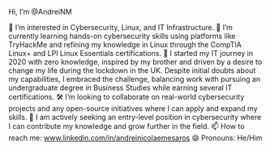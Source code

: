 Hi, I’m @AndreiNM

👀 I’m interested in Cybersecurity, Linux, and IT Infrastructure.
🌱 I’m currently learning hands-on cybersecurity skills using platforms like TryHackMe and refining my knowledge in Linux through the CompTIA Linux+ and LPI Linux Essentials certifications.
💼 I started my IT journey in 2020 with zero knowledge, inspired by my brother and driven by a desire to change my life during the lockdown in the UK. Despite initial doubts about my capabilities, I embraced the challenge, balancing work with pursuing an undergraduate degree in Business Studies while earning several IT certifications.
🛠️ I’m looking to collaborate on real-world cybersecurity projects and any open-source initiatives where I can apply and expand my skills.
💼 I am actively seeking an entry-level position in cybersecurity where I can contribute my knowledge and grow further in the field.
📫 How to reach me: www.linkedin.com/in/andreinicolaemesaros
😄 Pronouns: He/Him
